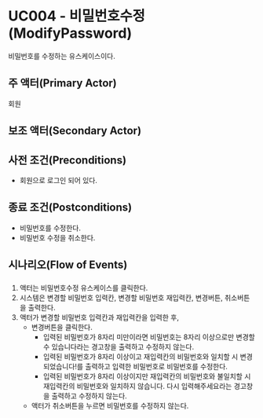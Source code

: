 # UC004 - 비밀번호수정(ModifyPassword)
비밀번호를 수정하는 유스케이스이다.

## 주 액터(Primary Actor)
회원

## 보조 액터(Secondary Actor)

## 사전 조건(Preconditions)
- 회원으로 로그인 되어 있다.

## 종료 조건(Postconditions)
- 비밀번호를 수정한다.
- 비밀번호 수정을 취소한다.

## 시나리오(Flow of Events)

### 

1. 액터는 비밀번호수정 유스케이스를 클릭한다.
2. 시스템은 변경할 비밀번호 입력칸, 변경할 비밀번호 재입력칸, 변경버튼, 취소버튼을 출력한다.
3. 액터가 변경할 비밀번호 입력칸과 재입력칸을 입력한 후,
    - 변경버튼을 클릭한다.
        - 입력된 비밀번호가 8자리 미만이라면 비밀번호는 8자리 이상으로만 변경할 수 있습니다라는 경고창을 출력하고 수정하지 않는다.
        - 입력된 비밀번호가 8자리 이상이고 재입력칸의 비밀번호와 일치할 시 변경되었습니다!를 출력하고 입력한 비밀번호로 비밀번호를 수정한다.
        - 입력된 비밀번호가 8자리 이상이지만 재입력칸의 비밀번호와 불일치할 시 재입력칸의 비밀번호와 일치하지 않습니다. 다시 입력해주세요라는 경고창을 출력하고 수정하지 않는다.
    - 액터가 취소버튼을 누르면 비밀번호를 수정하지 않는다.

